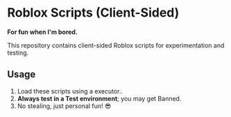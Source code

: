# Roblox Scripts (Client-Sided)

**For fun when I'm bored.**  

This repository contains client-sided Roblox scripts for experimentation and testing. 

## Usage

1. Load these scripts using a executor..
2. **Always test in a Test environment**; you may get Banned.
3. No stealing, just personal fun! 😎  
